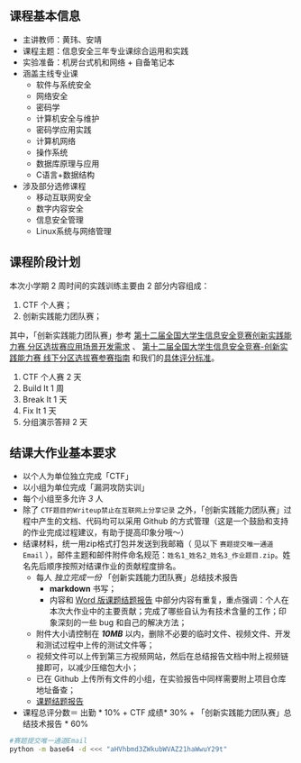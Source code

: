 ## 课程基本信息

* 主讲教师：黄玮、安靖
* 课程主题：信息安全三年专业课综合运用和实践
* 实验准备：机房台式机和网络 + 自备笔记本
* 涵盖主线专业课
    * 软件与系统安全
    * 网络安全
    * 密码学
    * 计算机安全与维护
    * 密码学应用实践
    * 计算机网络
    * 操作系统
    * 数据库原理与应用
    * C语言+数据结构
* 涉及部分选修课程
    * 移动互联网安全
    * 数字内容安全
    * 信息安全管理
    * Linux系统与网络管理


## 课程阶段计划

本次小学期 2 周时间的实践训练主要由 2 部分内容组成：

1. CTF 个人赛；
2. 创新实践能力团队赛；

其中，「创新实践能力团队赛」参考 [第十二届全国大学生信息安全竞赛创新实践能力赛 分区选拔赛应用场景开发需求](http://www.ciscn.cn/announcement/view/122) 、 [第十二届全国大学生信息安全竞赛-创新实践能力赛 线下分区选拔赛参赛指南](http://www.ciscn.cn/announcement/view/126) 和我们的[具体评分标准](../assessment.md)。


1. CTF 个人赛 2 天
2. Build It 1 周
3. Break It 1 天
4. Fix It   1 天
5. 分组演示答辩 2 天

## 结课大作业基本要求

* 以个人为单位独立完成「CTF」
* 以小组为单位完成「漏洞攻防实训」
* 每个小组至多允许 *3* 人
* 除了 `CTF题目的Writeup禁止在互联网上分享记录` 之外，「创新实践能力团队赛」过程中产生的文档、代码均可以采用 Github 的方式管理（这是一个鼓励和支持的作业完成过程建议，有助于提高印象分哦～）
* 结课材料，统一用zip格式打包并发送到我邮箱（ 见以下 `赛题提交唯一通道Email` ），邮件主题和邮件附件命名规范：`姓名1_姓名2_姓名3_作业题目.zip`。姓名先后顺序按照对结课作业的贡献程度排名。
    * 每人 *独立完成一份* 「创新实践能力团队赛」总结技术报告
        * **markdown** 书写；
        * 内容和 [Word 版课题结题报告](../../attachments/课程名称-结题报告-姓名1-姓名2.doc) 中部分内容有重复，重点强调：个人在本次大作业中的主要贡献；完成了哪些自认为有技术含量的工作；印象深刻的一些 bug 和自己的解决方法；
    * 附件大小请控制在 ***10MB*** 以内，删除不必要的临时文件、视频文件、开发和测试过程中上传的测试文件等；
    * 视频文件可以上传到第三方视频网站，然后在总结报告文档中附上视频链接即可，以减少压缩包大小；
    * 已在 Github 上传所有文件的小组，在实验报告中同样需要附上项目仓库地址备查；
    * [课题结题报告](../../attachments/课程名称-结题报告-姓名1-姓名2.doc)
* 课程总评分数＝ 出勤 * 10% + CTF 成绩* 30% + 「创新实践能力团队赛」总结技术报告 * 60%

```bash
#赛题提交唯一通道Email 
python -m base64 -d <<< "aHVhbmd3ZWkubWVAZ21haWwuY29t"
```

